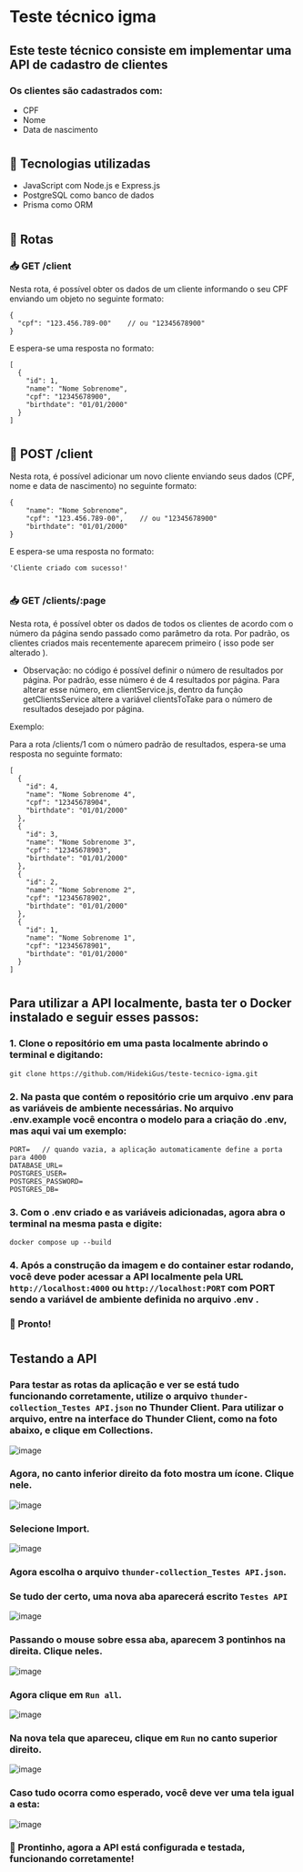 # Teste técnico igma

## Este teste técnico consiste em implementar uma API de cadastro de clientes

### Os clientes são cadastrados com:

- CPF
- Nome
- Data de nascimento

#

## 🧰 Tecnologias utilizadas

- JavaScript com Node.js e Express.js
- PostgreSQL como banco de dados
- Prisma como ORM

#

## 🚦 Rotas

### 📥 GET /client

Nesta rota, é possível obter os dados de um cliente informando o seu CPF enviando um objeto no seguinte formato:

```
{
  "cpf": "123.456.789-00"    // ou "12345678900"
}
```

E espera-se uma resposta no formato:

```
[
  {
    "id": 1,
    "name": "Nome Sobrenome",
    "cpf": "12345678900",
    "birthdate": "01/01/2000"
  }
]
```

#

## 📮 POST /client

Nesta rota, é possível adicionar um novo cliente enviando seus dados (CPF, nome e data de nascimento) no seguinte formato:

```
{
    "name": "Nome Sobrenome",
    "cpf": "123.456.789-00",    // ou "12345678900"
    "birthdate": "01/01/2000"
}
```

E espera-se uma resposta no formato:

```
'Cliente criado com sucesso!'
```

#

### 📥 GET /clients/:page

Nesta rota, é possível obter os dados de todos os clientes de acordo com o número da página sendo passado como parâmetro da rota. Por padrão, os clientes criados mais recentemente aparecem primeiro ( isso pode ser alterado ).

- Observação: no código é possível definir o número de resultados por página. Por padrão, esse número é de 4 resultados por página. Para alterar esse número, em clientService.js, dentro da função getClientsService altere a variável clientsToTake para o número de resultados desejado por página.

Exemplo:

Para a rota /clients/1 com o número padrão de resultados, espera-se uma resposta no seguinte formato:

```
[
  {
    "id": 4,
    "name": "Nome Sobrenome 4",
    "cpf": "12345678904",
    "birthdate": "01/01/2000"
  },
  {
    "id": 3,
    "name": "Nome Sobrenome 3",
    "cpf": "12345678903",
    "birthdate": "01/01/2000"
  },
  {
    "id": 2,
    "name": "Nome Sobrenome 2",
    "cpf": "12345678902",
    "birthdate": "01/01/2000"
  },
  {
    "id": 1,
    "name": "Nome Sobrenome 1",
    "cpf": "12345678901",
    "birthdate": "01/01/2000"
  }
]
```

#

## Para utilizar a API localmente, basta ter o Docker instalado e seguir esses passos:

### 1. Clone o repositório em uma pasta localmente abrindo o terminal e digitando:

```
git clone https://github.com/HidekiGus/teste-tecnico-igma.git
```

### 2. Na pasta que contém o repositório crie um arquivo .env para as variáveis de ambiente necessárias. No arquivo .env.example você encontra o modelo para a criação do .env, mas aqui vai um exemplo:

```
PORT=   // quando vazia, a aplicação automaticamente define a porta para 4000
DATABASE_URL=
POSTGRES_USER=
POSTGRES_PASSWORD=
POSTGRES_DB=
```

### 3. Com o .env criado e as variáveis adicionadas, agora abra o terminal na mesma pasta e digite:

```
docker compose up --build
```

### 4. Após a construção da imagem e do container estar rodando, você deve poder acessar a API localmente pela URL `http://localhost:4000` ou `http://localhost:PORT` com PORT sendo a variável de ambiente definida no arquivo .env .

### 🎉 Pronto!

#

## Testando a API

### Para testar as rotas da aplicação e ver se está tudo funcionando corretamente, utilize o arquivo `thunder-collection_Testes API.json` no Thunder Client. Para utilizar o arquivo, entre na interface do Thunder Client, como na foto abaixo, e clique em Collections.

![image](https://user-images.githubusercontent.com/40206355/217053580-5f419fab-dae9-4f5f-b65a-c83395e6901a.png)

### Agora, no canto inferior direito da foto mostra um ícone. Clique nele.

![image](https://user-images.githubusercontent.com/40206355/217053806-e9f736aa-5650-45e5-b494-5c419fe0f11c.png)

### Selecione Import.

![image](https://user-images.githubusercontent.com/40206355/217053886-ce9f0181-030f-4ed7-a42e-46b8e989be17.png)

### Agora escolha o arquivo `thunder-collection_Testes API.json`.

### Se tudo der certo, uma nova aba aparecerá escrito `Testes API`

![image](https://user-images.githubusercontent.com/40206355/217054105-9ec9ea6d-6765-4c46-aeec-fbd035431752.png)

### Passando o mouse sobre essa aba, aparecem 3 pontinhos na direita. Clique neles.

![image](https://user-images.githubusercontent.com/40206355/217054239-f9bc6b5a-c108-440e-892b-1bca83ed09f0.png)

### Agora clique em `Run all`.

![image](https://user-images.githubusercontent.com/40206355/217054316-1d29d826-59c3-4cf0-b586-f8c482ff0111.png)

### Na nova tela que apareceu, clique em `Run` no canto superior direito.

![image](https://user-images.githubusercontent.com/40206355/217054464-8a4ae5f6-ddc4-4771-ad13-4cae24a91690.png)

### Caso tudo ocorra como esperado, você deve ver uma tela igual a esta:

![image](https://user-images.githubusercontent.com/40206355/217054559-ebd7a1fa-6142-49d3-bb88-8b542b274def.png)

### 🎉 Prontinho, agora a API está configurada e testada, funcionando corretamente!


